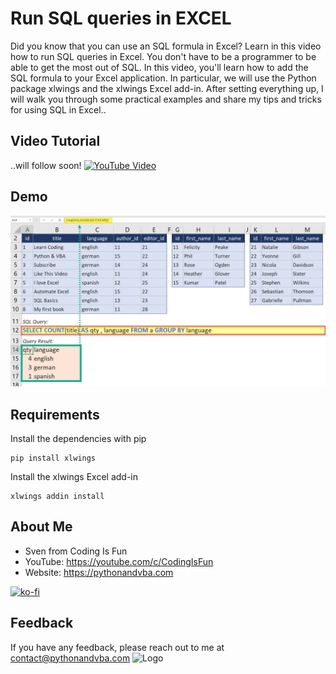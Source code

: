 
# Run SQL queries in EXCEL
Did you know that you can use an SQL formula in Excel? Learn in this video how to run SQL queries in Excel. You don't have to be a programmer to be able to get the most out of SQL. In this video, you'll learn how to add the SQL formula to your Excel application. In particular, we will use the Python package xlwings and the xlwings Excel add-in. After setting everything up, I will walk you through some practical examples and share my tips and tricks for using SQL in Excel..

## Video Tutorial
..will follow soon!
[![YouTube Video](https://img.youtube.com/vi/pXbvHdWRlJM/0.jpg)](https://youtu.be/pXbvHdWRlJM)

## Demo
![Demo](/demo.png?raw=true "Demo")

## Requirements
Install the dependencies with pip
```console
pip install xlwings
```
Install the xlwings Excel add-in
```console
xlwings addin install
```

## About Me
- Sven from Coding Is Fun
- YouTube: https://youtube.com/c/CodingIsFun
- Website: https://pythonandvba.com

[![ko-fi](https://ko-fi.com/img/githubbutton_sm.svg)](https://ko-fi.com/X7X47Q0EG)

## Feedback
If you have any feedback, please reach out to me at contact@pythonandvba.com
![Logo](https://www.pythonandvba.com/banner-img)
